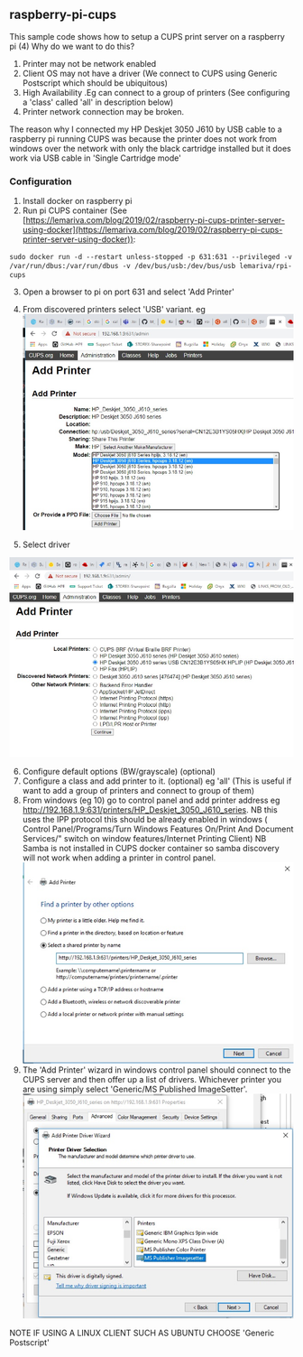 ## raspberry-pi-cups
This sample code shows how to setup a CUPS print server on a raspberry pi (4) 
Why do we want to do this?
 1. Printer may not be network enabled
 2. Client OS may not have a driver (We connect to CUPS using Generic Postscript which should be ubiquitous) 
 3. High Availability .Eg can connect to a group of printers (See configuring a 'class' called 'all' in description below) 
 4. Printer network connection may be broken.

The reason why I connected my HP Deskjet 3050 J610 by USB cable to a raspberry pi running CUPS was because the printer  does not work from windows over the network with only the black cartridge installed but it does work via USB cable in 'Single Cartridge mode'

### Configuration
 1. Install docker on raspberry pi
 2. Run pi CUPS container (See [https://lemariva.com/blog/2019/02/raspberry-pi-cups-printer-server-using-docker](https://lemariva.com/blog/2019/02/raspberry-pi-cups-printer-server-using-docker)):
 ```console
 sudo docker run -d --restart unless-stopped -p 631:631 --privileged -v /var/run/dbus:/var/run/dbus -v /dev/bus/usb:/dev/bus/usb lemariva/rpi-cups
 ```
3. Open a browser to pi on port 631 and select 'Add Printer'
4. From discovered printers select 'USB' variant. eg
![cups1](https://github.com/KevinGoode/sundries/blob/master/raspberry-pi-cups/images/cups1.jpg) 

5. Select driver

![cups2](https://github.com/KevinGoode/sundries/blob/master/raspberry-pi-cups/images/cups2.jpg)  

6. Configure default options (BW/grayscale) (optional)
7. Configure a class and add printer to it. (optional) eg 'all'  (This is useful if want to add a group of printers and connect to group of them)
8. From windows (eg 10) go to control panel and add printer address
eg http://192.168.1.9:631/printers/HP_Deskjet_3050_J610_series. NB this uses the IPP protocol this should be already enabled in windows ( Control Panel/Programs/Turn Windows Features On/Print And Document Services/" switch on window features/Internet Printing Client) NB Samba is not installed in CUPS docker container so samba discovery will not work when adding a printer in control panel.
![cups3](https://github.com/KevinGoode/sundries/blob/master/raspberry-pi-cups/images/cups3.jpg)
9. The 'Add Printer' wizard in windows control panel should connect to the CUPS server and then offer up a list of drivers. Whichever printer you are using simply select 'Generic/MS Published ImageSetter'. 
![cups4](https://github.com/KevinGoode/sundries/blob/master/raspberry-pi-cups/images/cups4.jpg)  

NOTE IF USING A LINUX CLIENT SUCH AS UBUNTU CHOOSE 'Generic Postscript'

